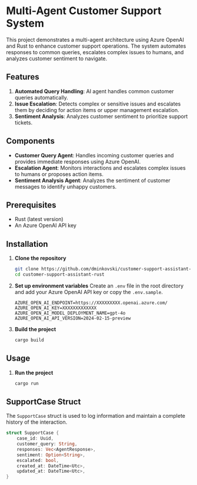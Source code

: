 # Multi-Agent Customer Support System

This project demonstrates a multi-agent architecture using Azure OpenAI and Rust to enhance customer support operations. The system automates responses to common queries, escalates complex issues to humans, and analyzes customer sentiment to navigate.

## Features

1. **Automated Query Handling**: AI agent handles common customer queries automatically.
2. **Issue Escalation**: Detects complex or sensitive issues and escalates them by deciding for action items or upper management escalation.
3. **Sentiment Analysis**: Analyzes customer sentiment to prioritize support tickets.

## Components
- **Customer Query Agent**: Handles incoming customer queries and provides immediate responses using Azure OpenAI.
- **Escalation Agent**: Monitors interactions and escalates complex issues to humans or proposes action items.
- **Sentiment Analysis Agent**: Analyzes the sentiment of customer messages to identify unhappy customers.

## Prerequisites

- Rust (latest version)
- An Azure OpenAI API key

## Installation

1. **Clone the repository**
    ```bash
    git clone https://github.com/dminkovski/customer-support-assistant-rust.git
    cd customer-support-assistant-rust
    ```

2. **Set up environment variables**
    Create an `.env` file in the root directory and add your Azure OpenAI API key or copy the `.env.sample`.
    ```env
    AZURE_OPEN_AI_ENDPOINT=https://XXXXXXXXX.openai.azure.com/
    AZURE_OPEN_AI_KEY=XXXXXXXXXXXXX
    AZURE_OPEN_AI_MODEL_DEPLOYMENT_NAME=gpt-4o
    AZURE_OPEN_AI_API_VERSION=2024-02-15-preview
    ```

3. **Build the project**
    ```bash
    cargo build
    ```

## Usage

1. **Run the project**
    ```bash
    cargo run
    ```

## SupportCase Struct

The `SupportCase` struct is used to log information and maintain a complete history of the interaction.

```rust
struct SupportCase {
    case_id: Uuid,
    customer_query: String,
    responses: Vec<AgentResponse>,
    sentiment: Option<String>,
    escalated: bool,
    created_at: DateTime<Utc>,
    updated_at: DateTime<Utc>,
}
```